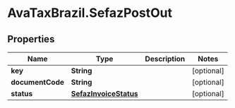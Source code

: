# AvaTaxBrazil.SefazPostOut

## Properties
Name | Type | Description | Notes
------------ | ------------- | ------------- | -------------
**key** | **String** |  | [optional] 
**documentCode** | **String** |  | [optional] 
**status** | [**SefazInvoiceStatus**](SefazInvoiceStatus.md) |  | [optional] 



